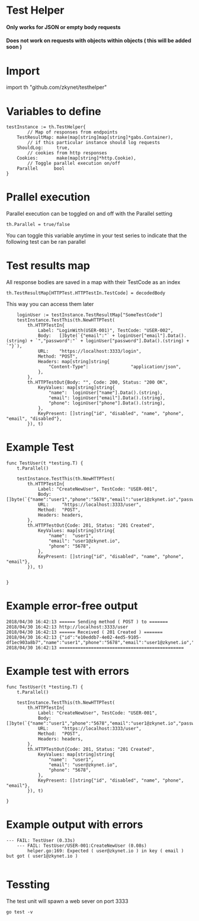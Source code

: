 # Test Helper
#### Only works for JSON or empty body requests
#### Does not work on requests with objects within objects  ( this will be added soon )


# Import
import th "github.com/zkynet/testhelper"

# Variables to define
```
testInstance := th.TestHelper{
        // Map of responses from endpoints
    TestResultMap: make(map[string]map[string]*gabs.Container),
        // if this particular instance should log requests
    ShouldLog:     true,
        // cookies from http responses 
    Cookies:       make(map[string]*http.Cookie),
		// Toggle parallel execution on/off
	Parallel      bool
}
```

# Prallel execution
Parallel execution can be toggled on and off with the Parallel setting
```
th.Parallel = true/false
```
You can toggle this variable anytime in your test series to indicate that the following test can be ran parallel

# Test results map
All response bodies are saved in a map with their TestCode as an index
```
th.TestResultMap[HTTPTest.HTTPTestIn.TestCode] = decodedBody
```
This way you can access them later
```
	loginUser := testInstance.TestResultMap["SomeTestCode"]
	testInstance.TestThis(th.NewHTTPTest(
		th.HTTPTestIn{
			Label: "LoginWith(USER-001)", TestCode: "USER-002",
			Body:   []byte(`{"email":"` + loginUser["email"].Data().(string) + `","password":"` + loginUser["password"].Data().(string) + `"}`),
			URL:    "https://localhost:3333/login",
			Method: "POST",
			Headers: map[string]string{
				"Content-Type":                "application/json",
			},
		},
		th.HTTPTestOut{Body: "", Code: 200, Status: "200 OK",
			KeyValues: map[string]string{
				"name":  loginUser["name"].Data().(string),
				"email": loginUser["email"].Data().(string),
				"phone": loginUser["phone"].Data().(string),
			},
			KeyPresent: []string{"id", "disabled", "name", "phone", "email", "disabled"},
		}), t)
```


# Example Test
```
func TestUser(t *testing.T) {
    t.Parallel()
	
	testInstance.TestThis(th.NewHTTPTest(
		th.HTTPTestIn{
			Label: "CreateNewUser", TestCode: "USER-001",
			Body:    []byte(`{"name":"user1","phone":"5678","email":"user1@zkynet.io","password":"mowmeowm","facebook_id":"012345678"}`),
			URL:     "https://localhost:3333/user",
			Method:  "POST",
			Headers: headers,
		},
		th.HTTPTestOut{Code: 201, Status: "201 Created",
			KeyValues: map[string]string{
				"name":  "user1",
				"email": "user1@zkynet.io",
				"phone": "5678",
			},
			KeyPresent: []string{"id", "disabled", "name", "phone", "email"},
		}), t)


}
```

# Example error-free output
```
2018/04/30 16:42:13 ====== Sending method ( POST ) to =======
2018/04/30 16:42:13 http://localhost:3333/user
2018/04/30 16:42:13 ====== Received ( 201 Created ) =======
2018/04/30 16:42:13 {"id":"e10eddb7-4e02-4ed5-9105-df1ec903a8b7","name":"user1","phone":"5678","email":"user1@zkynet.io","disabled":false}
2018/04/30 16:42:13 ===============================================
```


# Example test with errors
```
func TestUser(t *testing.T) {
    t.Parallel()

	testInstance.TestThis(th.NewHTTPTest(
		th.HTTPTestIn{
			Label: "CreateNewUser", TestCode: "USER-001",
			Body:    []byte(`{"name":"user1","phone":"5678","email":"user1@zkynet.io","password":"mowmeowe","facebook_id":"012345678"}`),
			URL:     "https://localhost:3333/user",
			Method:  "POST",
			Headers: headers,
		},
		th.HTTPTestOut{Code: 201, Status: "201 Created",
			KeyValues: map[string]string{
				"name":  "user1",
				"email": "user@zkynet.io",
				"phone": "5678",
			},
			KeyPresent: []string{"id", "disabled", "name", "phone", "email"},
		}), t)

}
```

# Example output with errors
```
--- FAIL: TestUser (0.33s)
    --- FAIL: TestUser/USER-001:CreateNewUser (0.08s)
        helper.go:169: Expected ( user@zkynet.io ) in key ( email ) but got ( user1@zkynet.io )


```


# Tessting
The test unit will spawn a web sever on port 3333
```
go test -v
```